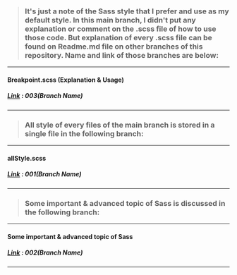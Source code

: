 > ### It's just a note of the Sass style that I prefer and use as my default style. In this main branch, I didn't put any explanation or comment on the **.scss** file of how to use those code. But explanation of every .scss file can be found on Readme.md file on other branches of this repository. Name and link of those branches are below:

---

#### Breakpoint.scss (Explanation & Usage) <br/>
##### [Link](https://github.com/Rasaf-Ibrahim/Sass--Boilerplates/tree/003) : 003(Branch Name)<br/>

---


> ### All style of every files of the main branch is stored in a **single** file in the following branch:

---

#### allStyle.scss  <br/>
##### [Link](https://github.com/Rasaf-Ibrahim/Sass--Boilerplates/tree/001) : 001(Branch Name)<br/>

---

> ### Some important & advanced topic of Sass is discussed in the following branch:

---

#### Some important & advanced topic of Sass <br/>
##### [Link](https://github.com/Rasaf-Ibrahim/Sass--Boilerplates/tree/002) : 002(Branch Name)<br/>

---
